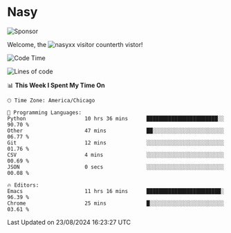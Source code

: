 # Nasy

<!--
<p align="center">
<img height="200" src="https://github-readme-stats.vercel.app/api?username=nasyxx&count_private=true&show_icons=true&theme=dracula&include_all_commits=true"/>
<img height="200" src="https://github-readme-stats.vercel.app/api/top-langs/?username=nasyxx&theme=dracula&hide=html,jupyter+notebook&count_private=true&show_icons=true"/>
</p>

  
----------------
-->

![Sponsor](https://img.shields.io/static/v1.svg?label=Sponsor&message=%E2%9D%A4&logo=GitHub&style=flat&color=pink)
 
Welcome, the ![nasyxx visitor counter](https://count.getloli.com/get/@nasyxx?theme=rule34)th vistor!
 
<!--START_SECTION:waka-->
![Code Time](http://img.shields.io/badge/Code%20Time-4%2C595%20hrs%2024%20mins-blue)

![Lines of code](https://img.shields.io/badge/From%20Hello%20World%20I%27ve%20Written-6.4%20million%20lines%20of%20code-blue)

📊 **This Week I Spent My Time On** 

```text
🕑︎ Time Zone: America/Chicago

💬 Programming Languages: 
Python                   10 hrs 36 mins      ███████████████████████░░   90.70 % 
Other                    47 mins             ██░░░░░░░░░░░░░░░░░░░░░░░   06.77 % 
Git                      12 mins             ░░░░░░░░░░░░░░░░░░░░░░░░░   01.76 % 
CSV                      4 mins              ░░░░░░░░░░░░░░░░░░░░░░░░░   00.69 % 
JSON                     0 secs              ░░░░░░░░░░░░░░░░░░░░░░░░░   00.08 % 

🔥 Editors: 
Emacs                    11 hrs 16 mins      ████████████████████████░   96.39 % 
Chrome                   25 mins             █░░░░░░░░░░░░░░░░░░░░░░░░   03.61 % 
```


 Last Updated on 23/08/2024 16:23:27 UTC
<!--END_SECTION:waka-->

<!-- ![visitors](https://visitor-badge.laobi.icu/badge?page_id=nasyxx.nasyxx) -->
